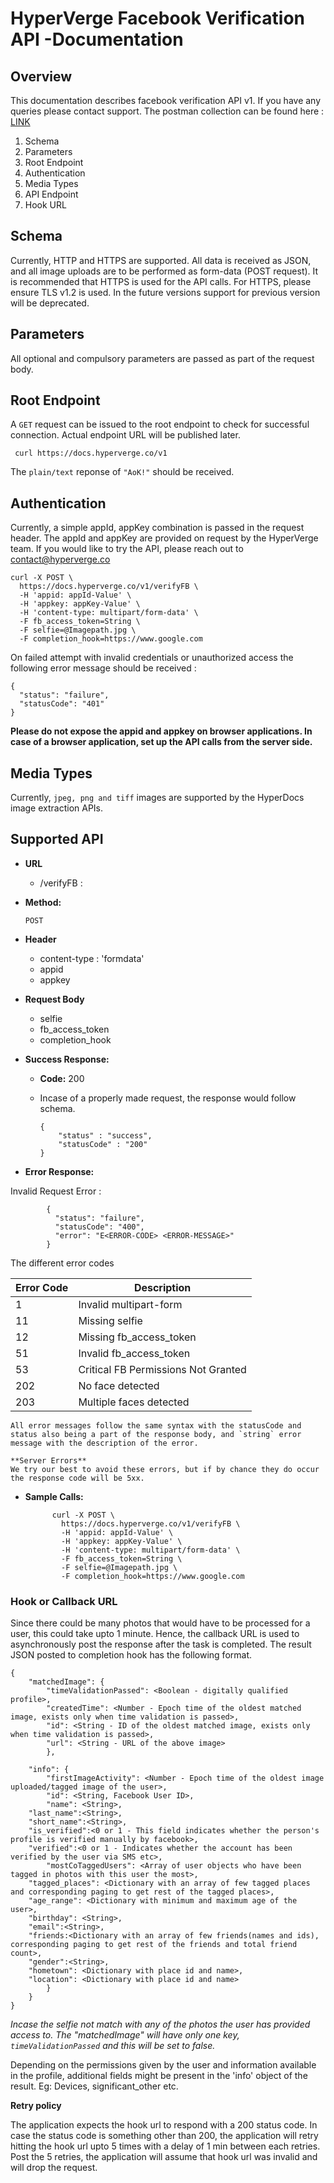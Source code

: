 # HyperVerge Facebook Verification API -Documentation 

## Overview

This documentation describes facebook verification API v1. If you have any queries please contact support. The postman collection can be found here : [LINK](https://www.getpostman.com/collections/4485beb30c74882c99b3)

1. Schema
1. Parameters
1. Root Endpoint
1. Authentication
1. Media Types
3. API Endpoint
4. Hook URL


## Schema

Currently, HTTP and HTTPS are supported. All data is received as JSON, and all image uploads are to be performed as form-data (POST request). 
It is recommended that HTTPS is used for the API calls. For HTTPS, please ensure TLS v1.2 is used. In the future versions support for previous version will be deprecated.

## Parameters
All optional and compulsory parameters are passed as part of the request body.

## Root Endpoint
A `GET` request can be issued to the root endpoint to check for successful connection. Actual endpoint URL will be published later.

	 curl https://docs.hyperverge.co/v1

The `plain/text` reponse of `"AoK!"` should be received.

## Authentication

Currently, a simple appId, appKey combination is passed in the request header. The appId and appKey are provided on request by the HyperVerge team. If you would like to try the API, please reach out to contact@hyperverge.co

	curl -X POST \
	  https://docs.hyperverge.co/v1/verifyFB \
	  -H 'appid: appId-Value' \
	  -H 'appkey: appKey-Value' \
	  -H 'content-type: multipart/form-data' \
	  -F fb_access_token=String \
	  -F selfie=@Imagepath.jpg \
	  -F completion_hook=https://www.google.com

On failed attempt with invalid credentials or unauthorized access the following error message should be received :

	{
	  "status": "failure",
	  "statusCode": "401"
	}

**Please do not expose the appid and appkey on browser applications. In case of a browser application, set up the API calls from the server side.**

## Media Types

Currently, `jpeg, png and tiff` images are supported by the HyperDocs image extraction APIs. 

## Supported API

* **URL**

    - /verifyFB :
      
* **Method:**

    `POST`

* **Header**
	
	- content-type : 'formdata'
	- appid 
	- appkey
	
* **Request Body**

	- selfie
	- fb\_access\_token
	- completion\_hook 
  
* **Success Response:**

    * **Code:** 200 <br />
    * Incase of a properly made request, the response would follow schema.

		
		```
		{
			"status" : "success",
			"statusCode" : "200"
		}
		```
		
	
* **Error Response:**

 Invalid Request Error :

         
	        {
	          "status": "failure",
	          "statusCode": "400",
	          "error": "E<ERROR-CODE> <ERROR-MESSAGE>"
	        }
	                 
The different error codes   
		
|Error Code| Description |
|---|---|		
|1 | Invalid multipart-form
|11 | Missing selfie
|12 | Missing fb\_access_token
|51 | Invalid fb\_access_token
|53 | Critical FB Permissions Not Granted
|202 | No face detected
|203 | Multiple faces detected

	All error messages follow the same syntax with the statusCode and status also being a part of the response body, and `string` error message with the description of the error.
	
	**Server Errors**
	We try our best to avoid these errors, but if by chance they do occur the response code will be 5xx.


* **Sample Calls:**

			curl -X POST \
			  https://docs.hyperverge.co/v1/verifyFB \
			  -H 'appid: appId-Value' \
			  -H 'appkey: appKey-Value' \
			  -H 'content-type: multipart/form-data' \
			  -F fb_access_token=String \
			  -F selfie=@Imagepath.jpg \
			  -F completion_hook=https://www.google.com

### Hook or Callback URL

Since there could be many photos that would have to be processed for a user, this could take upto 1 minute. Hence, the callback URL is used to asynchronously post the response after the task is completed. The result JSON posted to completion hook has the following format.


```
{
    "matchedImage": {
        "timeValidationPassed": <Boolean - digitally qualified profile>,
        "createdTime": <Number - Epoch time of the oldest matched image, exists only when time validation is passed>,
        "id": <String - ID of the oldest matched image, exists only when time validation is passed>,
        "url": <String - URL of the above image>
        },
        
    "info": {
        "firstImageActivity": <Number - Epoch time of the oldest image uploaded/tagged image of the user>,
        "id": <String, Facebook User ID>,
        "name": <String>,
	"last_name":<String>,
	"short_name":<String>,
	"is_verified":<0 or 1 - This field indicates whether the person's profile is verified manually by facebook>,
	"verified":<0 or 1 - Indicates whether the account has been verified by the user via SMS etc>,
        "mostCoTaggedUsers": <Array of user objects who have been tagged in photos with this user the most>,
	"tagged_places": <Dictionary with an array of few tagged places and corresponding paging to get rest of the tagged places>,
	"age_range": <Dictionary with minimum and maximum age of the user>,
	"birthday": <String>,
	"email":<String>,
	"friends:<Dictionary with an array of few friends(names and ids), corresponding paging to get rest of the friends and total friend count>,
	"gender":<String>,
	"hometown": <Dictionary with place id and name>,
	"location": <Dictionary with place id and name>
        }
    }
}
```

*Incase the selfie not match with any of the photos the user has provided access to. The "matchedImage" will have only one key, `timeValidationPassed` and this will be set to false.*
	
Depending on the permissions given by the user and information available in the profile, additional fields might be present in the 'info' object of the result. Eg: Devices, significant_other etc.

**Retry policy**

The application expects the hook url to respond with a 200 status code. In case the status code is something other than 200, the application will retry hitting the hook url upto 5 times with a delay of 1 min between each retries. Post the 5 retries, the application will assume that hook url was invalid and will drop the request.
